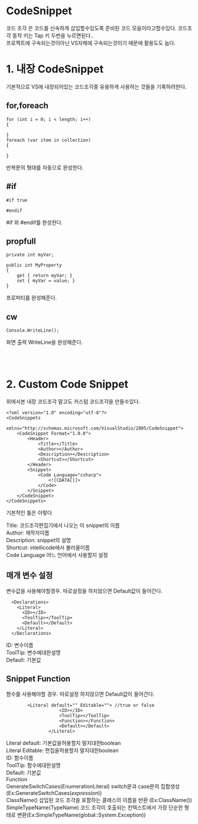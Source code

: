 # CodeSnippet

코드 조각 은 코드를 신속하게 삽입할수있도록 준비된 코드 모음이라고할수있다. 코드조각 동작 키는 Tap 키 두번을 누르면된다..<br/>
프로젝트에 구속되는것이아닌 VS자체에 구속되는것이기 때문에 활용도도 놉다.<br/>


# 1. 내장 CodeSnippet
기본적으로 VS에 내장되어있는 코드조각중 유용하게 사용하는 것들을 기록하려한다.<br/>

## for,foreach
```
for (int i = 0; i < length; i++)
{

}
foreach (var item in collection)
{

}
```
반복문의 형태를 자동으로 완성한다.<br/>

## #if 

```
#if true

#endif
```
#if 와 #endif를 완성한다.<br/>

## propfull
```
private int myVar;

public int MyProperty
{
	get { return myVar; }
	set { myVar = value; }
}
```
프로퍼티를 완성해준다.<br/>

## cw
```
Console.WriteLine();
```
화면 출력 WriteLine을 완성해준다.

<br/><br/>


# 2. Custom Code Snippet
위에서본 내장 코드조각 말고도 커스텀 코드조각을 만들수있다.<br/>
```
<?xml version="1.0" encoding="utf-8"?>
<CodeSnippets
    xmlns="http://schemas.microsoft.com/VisualStudio/2005/CodeSnippet">
    <CodeSnippet Format="1.0.0">
        <Header>
            <Title></Title>
            <Author></Author>
            <Description></Description>
            <Shortcut></Shortcut>
        </Header>
        <Snippet>
            <Code Language="csharp">
                <![CDATA[]]>
            </Code>
        </Snippet>
    </CodeSnippet>
</CodeSnippets>
```
기본적인 틀은 이렇다<br/>

Title: 코드조각편집기에서 나오는 이 snippet의 이름<br/>
Author: 제작자이름<br/>
Description: snippet의 설명<br/>
Shortcut: intellicode에서 불러올이름<br/>
Code Language 어느 언어에서 사용할지 설정<br/>


## 매개 변수 설정
변수값을 사용해야할경우. 따로설정을 하지않으면 Default값이 들어간다.

```
  <Declarations>
    <Literal>
      <ID></ID>
      <ToolTip></ToolTip>
      <Default></Default> 
    </Literal>
  </Declarations>
```
ID: 변수이름<br/>
ToolTip: 변수에대한설명<br/>
Default: 기본값<br/>

## Snippet Function
함수를 사용해야할 경우. 따로설정 하지않으면 Default값이 들어간다.

```
        <Literal default="" Editable=""> //true or false
                    <ID></ID>
                    <ToolTip></ToolTip>
                    <Function></Function>
                    <Default></Default>
                </Literal>
```
Literal default: 기본값을허용할지 말지대한boolean<br/>
Literal Editable: 편집을허용할지 말지대한boolean<br/>
ID: 함수이름<br/>
ToolTip: 함수에대한설명<br/>
Default: 기본값<br/>
Function<br/>
GenerateSwitchCases(EnumerationLiteral) switch문과 case문의 집합생성 (Ex:GenerateSwitchCases($expression$))<br/>
ClassName() 삽입된 코드 조각을 포함하는 클래스의 이름을 반환 (Ex:ClassName())<br/>
SimpleTypeName(TypeName) 코드 조각이 호출되는 컨텍스트에서 가장 단순한 형태로 변환(Ex:SimpleTypeName(global::System.Exception))<br/>
